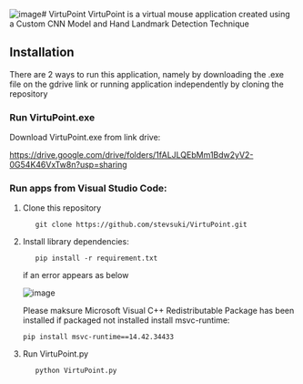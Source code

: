 ![image](https://github.com/user-attachments/assets/f6f8a475-fd86-4c7a-8e59-4919bb60431e)# VirtuPoint
VirtuPoint is a virtual mouse application created using a Custom CNN Model and Hand Landmark Detection Technique

## Installation
There are 2 ways to run this application, namely by downloading the .exe file on the gdrive link or running application independently by cloning the repository

### Run VirtuPoint.exe
Download VirtuPoint.exe from link drive:

https://drive.google.com/drive/folders/1fALJLQEbMm1Bdw2yV2-0G54K46VxTw8n?usp=sharing

### Run apps from Visual Studio Code:
1. Clone this repository
   ```
      git clone https://github.com/stevsuki/VirtuPoint.git
   ```
2. Install library dependencies:
   ```
      pip install -r requirement.txt
   ```
   if an error appears as below
   
   ![image](https://github.com/user-attachments/assets/c5bcbf61-01de-41d7-840d-ce6793591bb6)

   Please maksure Microsoft Visual C++ Redistributable Package has been installed
   if packaged not installed install msvc-runtime:
   ```
   pip install msvc-runtime==14.42.34433
   ```
5. Run VirtuPoint.py
   ```
      python VirtuPoint.py
   ```

